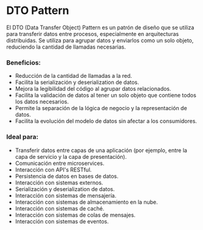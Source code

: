 # DTO Pattern

El DTO (Data Transfer Object) Pattern es un patrón de diseño que se utiliza para transferir datos entre procesos, especialmente en arquitecturas distribuidas. Se utiliza para agrupar datos y enviarlos como un solo objeto, reduciendo la cantidad de llamadas necesarias.

### Beneficios:

- Reducción de la cantidad de llamadas a la red.
- Facilita la serialización y deserialization de datos.
- Mejora la legibilidad del código al agrupar datos relacionados.
- Facilita la validación de datos al tener un solo objeto que contiene todos los datos necesarios.
- Permite la separación de la lógica de negocio y la representación de datos.
- Facilita la evolución del modelo de datos sin afectar a los consumidores.

### Ideal para:

- Transferir datos entre capas de una aplicación (por ejemplo, entre la capa de servicio y la capa de presentación).
- Comunicación entre microservices.
- Interacción con API's RESTful.
- Persistencia de datos en bases de datos.
- Interacción con sistemas externos.
- Serialización y deserialization de datos.
- Interacción con sistemas de mensajería.
- Interacción con sistemas de almacenamiento en la nube.
- Interacción con sistemas de caché.
- Interacción con sistemas de colas de mensajes.
- Interacción con sistemas de eventos.


